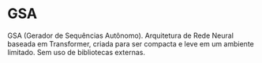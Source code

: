 # GSA
GSA (Gerador de Sequências Autônomo). Arquitetura de Rede Neural baseada em Transformer, criada para ser compacta e leve em um ambiente limitado. Sem uso de bibliotecas externas.
